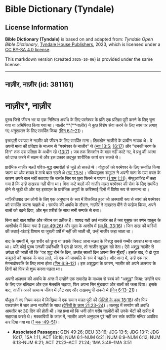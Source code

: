 # Bible Dictionary (Tyndale)

## License Information

**Bible Dictionary (Tyndale)** is based on and adapted from: _Tyndale Open Bible Dictionary_, [Tyndale House Publishers](https://tyndaleopenresources.com/), 2023, which is licensed under a [CC BY-SA 4.0 license](https://creativecommons.org/licenses/by-sa/4.0/legalcode.en).

This markdown version (created `2025-10-06`) is provided under the same license.



--------------------------------

## नाज़ीर, नाज़ीर (id: 381161)

नाज़ीर\*, नाज़ीर
================

पुरुष जिसे जीवन भर या एक निश्चित अवधि के लिए परमेश्वर के प्रति एक प्रतिज्ञा पूरी करने के लिए चुना गया या अभिषिक्त किया गया था। नाज़ीर **(**नाज़ीर) ने कुछ विशेष सेवा करने के लिए स्वयं पर लगाए गए अनुशासन के लिए समर्पित किया ([गिन 6:1–21](https://ref.ly/Num6:1-Num6:21))।

इस्राएली परम्परा ने नाज़ीर को जीवन के लिए समर्पित माना। शिमशोन नाज़ीरों के प्राचीन नायक थे। वे अपनी माता की प्रतिज्ञा के माध्यम से "परमेश्वर के नाज़ीर" थे ([न्या 13:5](https://ref.ly/Judg13:5); [16:17](https://ref.ly/Judg16:17)) और "उनकी मरण के दिन" तक उस प्रतिज्ञा के अधीन रहे ([13:7](https://ref.ly/Judg13:7))। जब तक शिमशोन के बाल नहीं काटे गए, वे प्रभु की आत्मा को प्राप्त करने में सक्षम थे और इस प्रकार अद्भुत शारीरिक कार्य कर सकते थे।

प्रारंभिक नाज़ीर मन्नतें पवित्र\-युद्ध समारोहों से जुड़े हो सकते थे। योद्धाओं को परमेश्वर के लिए समर्पित किया जाता था और शायद वे लम्बे बाल रखते थे ([न्या 13:5](https://ref.ly/Judg13:5))। भविष्यद्वक्ता शमूएल ने अपनी माता के उस मन्नत के कारण अपने बाल नहीं कटवाए कि उसके सिर पर छुरा फिरने न पाएगा ([1 शमू 1:11](https://ref.ly/1Sam1:11)); सेप्टुआजिंट में कहा गया है कि उन्हें दाखरस नहीं पीना था। बिना कटे बालों की नाज़ीर मन्नत परमेश्वर की सेवा के लिए समर्पित होने से जुडी थी और यह इस्राएल के प्रारंभिक अगुवों के करिश्माई दिनों में विशेष रूप से सामान्य था।

नाज़िरीतवाद उन लोगों के लिए एक अनुष्ठान के रूप में विकसित हुआ जो अस्थायी रूप से स्वयं को परमेश्वर को समर्पित करना चाहते थे। समर्पण की अवधि के दौरान, नाज़ीर ने दाखरस पीने से परहेज किया, अपने बालों को बढ़ने दिया, और मृत शरीरों के साथ सभी सम्पर्क से बचा। 

बिना कटे बाल शक्ति और जीवन का प्रतीक हैं। शायद यही अर्थ नाज़ीर का है जब यूसुफ का वर्णन याकूब के आशीर्वाद में किया गया है ([उत 49:26](https://ref.ly/Gen49:26)) और मूसा के आशीष में ([व्य.वि. 33:16](https://ref.ly/Deut33:16))। जिन दाख की बारियों की कटाई\-छंटाई विश्राम या जुबली वर्षों में नहीं की जाती थी, उन्हें नाज़ीर कहा जाता था। 

बाद के समयों में, मृत शरीर को छूना या उसके निकट आना मन्नत के विरुद्ध सबसे गम्भीर अपराध माना जाता था। यदि कोई पुरुष उनकी उपस्थिति में मृत हो जाता, तो नाज़ीर शुद्धता खो देता। ऐसे अशुद्ध नाज़ीर से अपेक्षा की जाती थी कि "वह शुद्ध होने के दिन, अर्थात् सातवें दिन अपना सिर मुँड़ाएँ। इसके बाद, वे दो युवा कबूतरों को याजक के पास लाते, जो एक को पापबलि के रूप में चढ़ाते। और अन्त में, उन्हें एक नर मेमनादोषबलि के लिए लाना होता ([गिन 6:9–12](https://ref.ly/Num6:9-Num6:12))। इस अशुद्धता के कारण, नाज़ीर को अपने अलगाव के दिनों को फिर से शुरू करना पड़ता था।

अपनी अलगाव की अवधि के अन्त में उन्होंने एक समारोह के माध्यम से स्वयं को "अशुद्ध" किया: उन्होंने पाप के लिए एक बलिदान और एक मेलबलि चढ़ाया, फिर अपना सिर मुंडवाया और बालों को जला दिया। इसके बाद, नाज़ीर अपने सामान्य जीवन में लौट आए और दाखमधु पी सकते थे ([गिन 6:13–21](https://ref.ly/Num6:13-Num6:21))।

पौलुस ने नए नियम काल में किंख्रिया में एक समान मन्नत पूरी की ([प्रेरितों के काम 18:18](https://ref.ly/Acts18:18)) और फिर यरूशलेम में चार अन्य नाज़ीरों के साथ ([प्रेरितों के काम 21:23–24](https://ref.ly/Acts21:23-Acts21:24))। तलमूद में समर्पण की अवधि आमतौर पर 30 दिन की होती थी। यह प्रथा थी कि धनी लोग गरीब नाज़ीरों की उनके भेंटों की खरीद में सहायता करते थे। मक्काबियों के काल में, नाज़ीर अपने अनुष्ठान पूरे नहीं कर सके क्योंकि मन्दिर अपवित्र कर दिया गया था ([1 मक :49–51](https://ref.ly/1Macc3:49-1Macc3:51))। 

* **Associated Passages:** GEN 49:26; DEU 33:16; JDG 13:5; JDG 13:7; JDG 16:17; 1SA 1:11; ACT 18:18; NUM 6:1–NUM 6:21; NUM 6:9–NUM 6:12; NUM 6:13–NUM 6:21; ACT 21:23–ACT 21:24; 1MA 3:49–1MA 3:51

